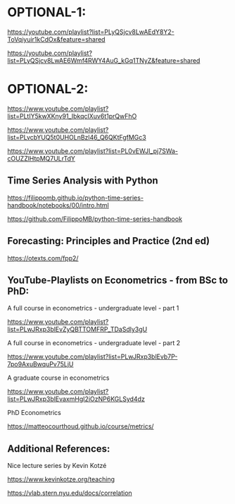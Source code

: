 # OPTIONAL-1:

https://youtube.com/playlist?list=PLyQSjcv8LwAEdY8Y2-ToVqiyuir1kCdOx&feature=shared

https://youtube.com/playlist?list=PLyQSjcv8LwAE6Wmf4RWY4AuG_kGq1TNyZ&feature=shared


# OPTIONAL-2:

https://www.youtube.com/playlist?list=PLtIY5kwXKny91_IbkqcIXuv6t1prQwFhO

https://www.youtube.com/playlist?list=PLvcbYUQ5t0UHOLnBzl46_Q6QKtFgfMGc3

https://www.youtube.com/playlist?list=PL0vEWJI_pj7SWa-cOUZZlHtpMQ7ULrTdY


## Time Series Analysis with Python

https://filippomb.github.io/python-time-series-handbook/notebooks/00/intro.html

https://github.com/FilippoMB/python-time-series-handbook

## Forecasting: Principles and Practice (2nd ed)

https://otexts.com/fpp2/

## YouTube-Playlists on Econometrics - from BSc to PhD:

A full course in econometrics - undergraduate level - part 1

https://www.youtube.com/playlist?list=PLwJRxp3blEvZyQBTTOMFRP_TDaSdly3gU

A full course in econometrics - undergraduate level - part 2

https://www.youtube.com/playlist?list=PLwJRxp3blEvb7P-7po9AxuBwquPv75LjU

A graduate course in econometrics

https://www.youtube.com/playlist?list=PLwJRxp3blEvaxmHgI2iOzNP6KGLSyd4dz

PhD Econometrics

https://matteocourthoud.github.io/course/metrics/

## Additional References:

Nice lecture series by Kevin Kotzé

https://www.kevinkotze.org/teaching



https://vlab.stern.nyu.edu/docs/correlation
